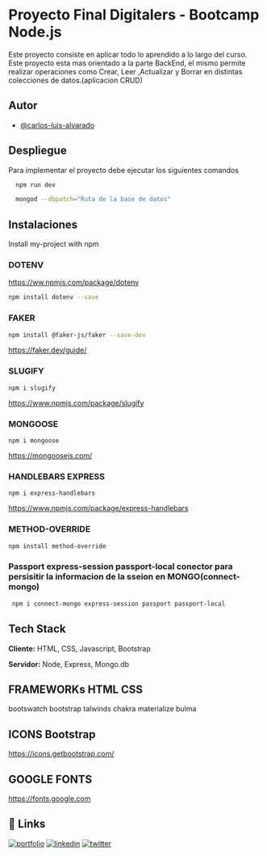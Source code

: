
# Proyecto Final Digitalers - Bootcamp Node.js

Este proyecto consiste en aplicar todo lo aprendido a lo largo del curso. Este proyecto esta mas orientado a la parte BackEnd,  el mismo permite realizar operaciones como Crear, Leer ,Actualizar y Borrar en distintas colecciones de datos.(aplicacion CRUD) 


## Autor

- [@carlos-luis-alvarado](https://github.com/carlos-luis-alvarado)


## Despliegue

Para implementar el proyecto debe ejecutar los siguientes comandos

```bash
  npm run dev
```


```bash
  mongod --dbpatch="Ruta de la base de datos"
```
## Instalaciones

Install my-project with npm

### DOTENV
<https://ww.npmjs.com/package/dotenv>
```sh
npm install dotenv --save
```

### FAKER
```sh
npm install @faker-js/faker --save-dev
```
<https://faker.dev/guide/>

### SLUGIFY
```ssh
npm i slugify
```
<https://www.npmjs.com/package/slugify>

### MONGOOSE
```ssh
npm i mongoose
```
<https://mongoosejs.com/>

### HANDLEBARS EXPRESS
```ssh
npm i express-handlebars
```
<https://www.npmjs.com/package/express-handlebars>
### METHOD-OVERRIDE
```sh
npm install method-override
```
    
### Passport express-session passport-local conector para persisitir la informacion de la sseion en MONGO(connect-mongo)
```sh
 npm i connect-mongo express-session passport passport-local
```
## Tech Stack

**Cliente:** HTML, CSS, Javascript, Bootstrap

**Servidor:** Node, Express, Mongo.db



## FRAMEWORKs HTML CSS
bootswatch
bootstrap
talwinds
chakra
materialize
bulma

## ICONS Bootstrap
<https://icons.getbootstrap.com/>

## GOOGLE FONTS
<https://fonts.google.com>


## 🔗 Links
[![portfolio](https://img.shields.io/badge/my_portfolio-000?style=for-the-badge&logo=ko-fi&logoColor=white)](https://katherineoelsner.com/)
[![linkedin](https://img.shields.io/badge/linkedin-0A66C2?style=for-the-badge&logo=linkedin&logoColor=white)](https://www.linkedin.com/)
[![twitter](https://img.shields.io/badge/twitter-1DA1F2?style=for-the-badge&logo=twitter&logoColor=white)](https://twitter.com/)

